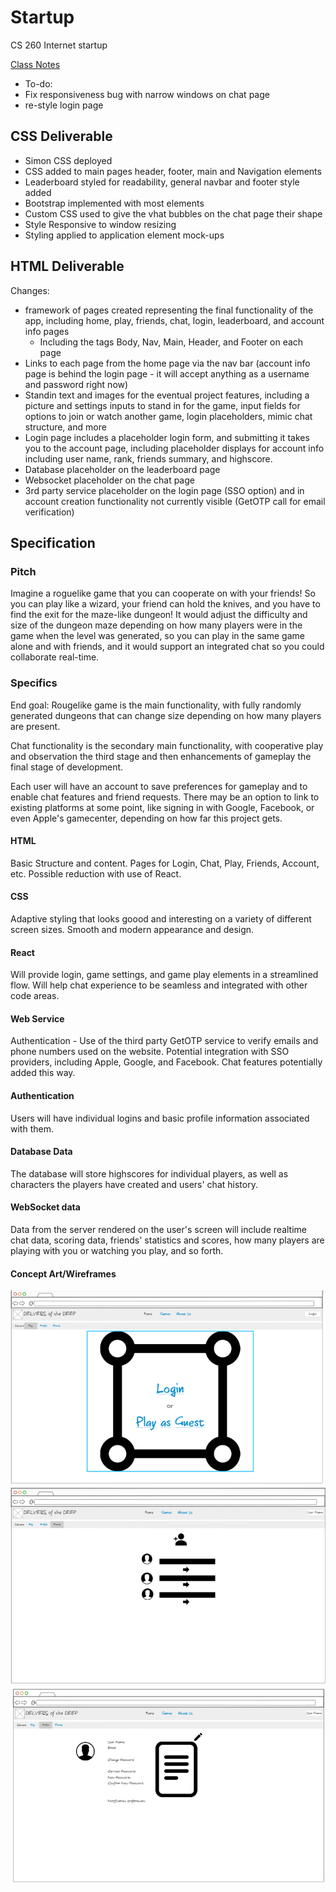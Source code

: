 # Startup
CS 260 Internet startup

[Class Notes](notes.md)

- To-do: 
 - Fix responsiveness bug with narrow windows on chat page
 - re-style login page

## CSS Deliverable
- Simon CSS deployed
- CSS added to main pages header, footer, main and Navigation elements
- Leaderboard styled for readability, general navbar and footer style added
- Bootstrap implemented with most elements
- Custom CSS used to give the vhat bubbles on the chat page their shape
- Style Responsive to window resizing
- Styling applied to application element mock-ups

## HTML Deliverable
Changes:
 - framework of pages created representing the final functionality of the app, including home, play, friends, chat, login, leaderboard, and account info pages
   - Including the tags Body, Nav, Main, Header, and Footer on each page
 - Links to each page from the home page via the nav bar (account info page is behind the login page - it will accept anything as a username and password right now)
 - Standin text and images for the eventual project features, including a picture and settings inputs to stand in for the game, input fields for options to join or watch another game, login placeholders, mimic chat structure, and more
 - Login page includes a placeholder login form, and submitting it takes you to the account page, including placeholder displays for account info including user name, rank, friends summary, and highscore.
 - Database placeholder on the leaderboard page
 - Websocket placeholder on the chat page
 - 3rd party service placeholder on the login page (SSO option) and in account creation functionality not currently visible (GetOTP call for email verification)

## Specification

### Pitch

Imagine a roguelike game that you can cooperate on with your friends! So you can play like a wizard, your friend can hold the knives, and you have to find the exit for the maze-like dungeon! It would adjust the difficulty and size of the dungeon maze depending on how many players were in the game when the level was generated, so you can play in the same game alone and with friends, and it would support an integrated chat so you could collaborate real-time.

### Specifics

End goal:
Rougelike game is the main functionality, with fully randomly generated dungeons that can change size depending on how many players are present.

Chat functionality is the secondary main functionality, with cooperative play and observation the third stage and then enhancements of gameplay the  final stage of development.

Each user will have an account to save preferences for gameplay and to enable chat features and friend requests. There may be an option to link to existing platforms at some point, like signing in with Google, Facebook, or even Apple's gamecenter, depending on how far this project gets.

#### HTML
Basic Structure and content. Pages for Login, Chat, Play, Friends, Account, etc. Possible reduction with use of React.

#### CSS
Adaptive styling that looks goood and interesting on a variety of different screen sizes. Smooth and modern appearance and design.

#### React
Will provide login, game settings, and game play elements in a streamlined flow. Will help chat experience to be seamless and integrated with other code areas.

#### Web Service
Authentication - Use of the third party GetOTP service to verify emails and phone numbers used on the website. Potential integration with SSO providers, including Apple, Google, and Facebook. Chat features potentially added this way. 

#### Authentication
Users will have individual logins and basic profile information associated with them. 

#### Database Data
The database will store highscores for individual players, as well as characters the players have created and users' chat history.

#### WebSocket data
Data from the server rendered on the user's screen will include realtime chat data, scoring data, friends' statistics and scores, how many players are playing with you or watching you play, and so forth.

#### Concept Art/Wireframes
![Main Page (not logged in)](/Startup/ConceptArt/MainPageLoggedOut.png)
![Friends Page](/Startup/ConceptArt/FriendsPage.png)
![Profile Page](/Startup/ConceptArt/ProfilePage.png)


